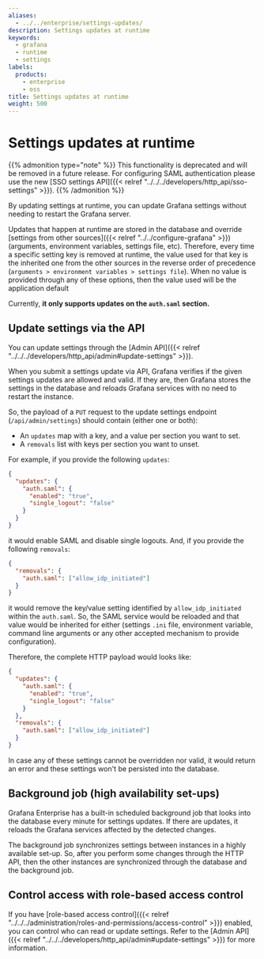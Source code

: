 ```yaml
---
aliases:
  - ../../enterprise/settings-updates/
description: Settings updates at runtime
keywords:
  - grafana
  - runtime
  - settings
labels:
  products:
    - enterprise
    - oss
title: Settings updates at runtime
weight: 500
---
```


# Settings updates at runtime

{{% admonition type="note" %}}
This functionality is deprecated and will be removed in a future release. For configuring SAML authentication please use the new [SSO settings API]({{< relref "../../../developers/http_api/sso-settings" >}}).
{{% /admonition %}}

By updating settings at runtime, you can update Grafana settings without needing to restart the Grafana server.

Updates that happen at runtime are stored in the database and override
[settings from other sources]({{< relref "../../configure-grafana" >}})
(arguments, environment variables, settings file, etc). Therefore, every time a specific setting key is removed at runtime,
the value used for that key is the inherited one from the other sources in the reverse order of precedence
(`arguments > environment variables > settings file`). When no value is provided through any of these options, then the value used will be the application default

Currently, **it only supports updates on the `auth.saml` section.**

## Update settings via the API

You can update settings through the [Admin API]({{< relref "../../../developers/http_api/admin#update-settings" >}}).

When you submit a settings update via API, Grafana verifies if the given settings updates are allowed and valid. If they are, then Grafana stores the settings in the database and reloads
Grafana services with no need to restart the instance.

So, the payload of a `PUT` request to the update settings endpoint (`/api/admin/settings`)
should contain (either one or both):

- An `updates` map with a key, and a value per section you want to set.
- A `removals` list with keys per section you want to unset.

For example, if you provide the following `updates`:

```json
{
  "updates": {
    "auth.saml": {
      "enabled": "true",
      "single_logout": "false"
    }
  }
}
```

it would enable SAML and disable single logouts. And, if you provide the following `removals`:

```json
{
  "removals": {
    "auth.saml": ["allow_idp_initiated"]
  }
}
```

it would remove the key/value setting identified by `allow_idp_initiated` within the `auth.saml`.
So, the SAML service would be reloaded and that value would be inherited for either (settings `.ini` file,
environment variable, command line arguments or any other accepted mechanism to provide configuration).

Therefore, the complete HTTP payload would looks like:

```json
{
  "updates": {
    "auth.saml": {
      "enabled": "true",
      "single_logout": "false"
    }
  },
  "removals": {
    "auth.saml": ["allow_idp_initiated"]
  }
}
```

In case any of these settings cannot be overridden nor valid, it would return an error and these settings
won't be persisted into the database.

## Background job (high availability set-ups)

Grafana Enterprise has a built-in scheduled background job that looks into the database every minute for
settings updates. If there are updates, it reloads the Grafana services affected by the detected changes.

The background job synchronizes settings between instances in a highly available set-up. So, after you perform some changes through the
HTTP API, then the other instances are synchronized through the database and the background job.

## Control access with role-based access control

If you have [role-based access control]({{< relref "../../../administration/roles-and-permissions/access-control" >}}) enabled, you can control who can read or update settings.
Refer to the [Admin API]({{< relref "../../../developers/http_api/admin#update-settings" >}}) for more information.
